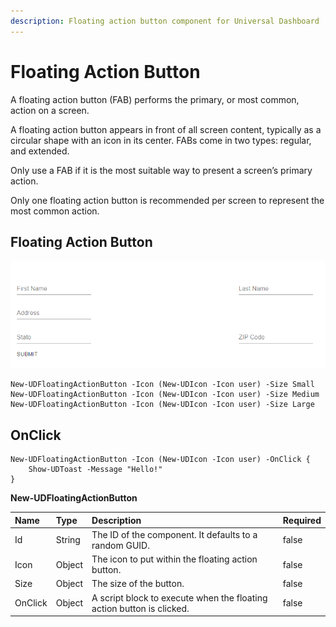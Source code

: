 ```yaml
---
description: Floating action button component for Universal Dashboard
---
```


# Floating Action Button

A floating action button \(FAB\) performs the primary, or most common, action on a screen.

A floating action button appears in front of all screen content, typically as a circular shape with an icon in its center. FABs come in two types: regular, and extended.

Only use a FAB if it is the most suitable way to present a screen’s primary action.

Only one floating action button is recommended per screen to represent the most common action.

## Floating Action Button

![](../../../../.gitbook/assets/image%20%2842%29.png)

```text
New-UDFloatingActionButton -Icon (New-UDIcon -Icon user) -Size Small
New-UDFloatingActionButton -Icon (New-UDIcon -Icon user) -Size Medium
New-UDFloatingActionButton -Icon (New-UDIcon -Icon user) -Size Large
```

## OnClick

```text
New-UDFloatingActionButton -Icon (New-UDIcon -Icon user) -OnClick {
    Show-UDToast -Message "Hello!"
}
```

**New-UDFloatingActionButton**

| Name | Type | Description | Required |
| :--- | :--- | :--- | :--- |
| Id | String | The ID of the component. It defaults to a random GUID. | false |
| Icon | Object | The icon to put within the floating action button. | false |
| Size | Object | The size of the button. | false |
| OnClick | Object | A script block to execute when the floating action button is clicked. | false |

